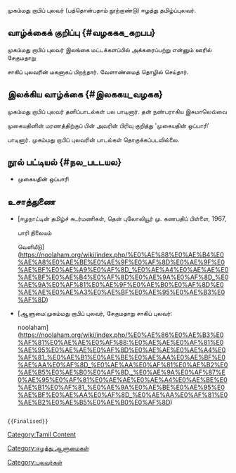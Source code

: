 முகம்மது றாபிப் புலவர் (பத்தொன்பதாம் நூற்றாண்டு) ஈழத்து தமிழ்ப்புலவர்.

## வாழ்க்கைக் குறிப்பு {#வழககக_கறபப}

முகம்மது றாபிப் புலவர் இலங்கை மட்டக்களப்பில் அக்கரைப்பற்று என்னும் ஊரில் சேகுமதாறு
சாகிப் புலவரின் மகனாகப் பிறந்தார். வேளாண்மைத் தொழில் செய்தார்.

## இலக்கிய வாழ்க்கை {#இலககய_வழகக}

முகம்மது றாபிப் புலவர் தனிப்பாடல்கள் பல பாடினார். தன் நண்பராகிய இசுமாலெவ்வை
முகையதினின் மரணத்திற்குப் பின் அவரின் பிரிவு குறித்து \'முகையதின் ஒப்பாரி\'
பாடினார். முகம்மது றாபிப் புலவரின் பாடல்கள் தொகுக்கப்படவில்லை.

## நூல் பட்டியல் {#நல_படடயல}

-   முகையதின் ஒப்பாரி

## உசாத்துணை

-   [ஈழநாட்டின் தமிழ்ச் சுடர்மணிகள், தென் புலோலியூர் மு. கணபதிப் பிள்ளை, 1967,
    பாரி நிலையம்
    வெளியீடு](https://noolaham.org/wiki/index.php/%E0%AE%88%E0%AE%B4%E0%AE%A8%E0%AE%BE%E0%AE%9F%E0%AF%8D%E0%AE%9F%E0%AE%BF%E0%AE%A9%E0%AF%8D_%E0%AE%A4%E0%AE%AE%E0%AE%BF%E0%AE%B4%E0%AF%8D%E0%AE%9A%E0%AF%8D_%E0%AE%9A%E0%AF%81%E0%AE%9F%E0%AE%B0%E0%AF%8D%E0%AE%AE%E0%AE%A3%E0%AE%BF%E0%AE%95%E0%AE%B3%E0%AF%8D)
-   [ஆளுமை:முகம்மது றாபிப் புலவர், சேகுமதாறு சாகிப் புலவர்:
    noolaham](https://noolaham.org/wiki/index.php/%E0%AE%86%E0%AE%B3%E0%AF%81%E0%AE%AE%E0%AF%88:%E0%AE%AE%E0%AF%81%E0%AE%95%E0%AE%AE%E0%AF%8D%E0%AE%AE%E0%AE%A4%E0%AF%81_%E0%AE%B1%E0%AE%BE%E0%AE%AA%E0%AE%BF%E0%AE%AA%E0%AF%8D_%E0%AE%AA%E0%AF%81%E0%AE%B2%E0%AE%B5%E0%AE%B0%E0%AF%8D,_%E0%AE%9A%E0%AF%87%E0%AE%95%E0%AF%81%E0%AE%AE%E0%AE%A4%E0%AE%BE%E0%AE%B1%E0%AF%81_%E0%AE%9A%E0%AE%BE%E0%AE%95%E0%AE%BF%E0%AE%AA%E0%AF%8D_%E0%AE%AA%E0%AF%81%E0%AE%B2%E0%AE%B5%E0%AE%B0%E0%AF%8D)

```{=mediawiki}
{{Finalised}}
```
[Category:Tamil Content](Category:Tamil_Content "wikilink")
[Category:ஈழத்து ஆளுமைகள்](Category:ஈழத்து_ஆளுமைகள் "wikilink")
[Category:புலவர்கள்](Category:புலவர்கள் "wikilink")
